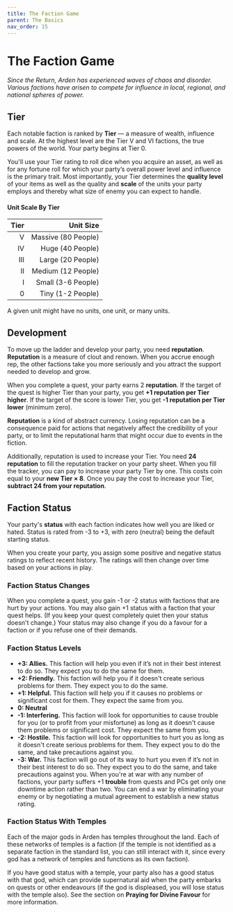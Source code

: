 ```yaml
---
title: The Faction Game
parent: The Basics
nav_order: 15
---
```


# The Faction Game

*Since the Return, Arden has experienced waves of chaos and disorder. Various factions have arisen to compete for influence in local, regional, and national spheres of power.*

## Tier
Each notable faction is ranked by **Tier** — a measure of wealth, influence and scale. At the highest level are the Tier V and VI factions, the true powers of the world. Your party begins at Tier 0.

You'll use your Tier rating to roll dice when you acquire an asset, as well as for any fortune roll for which your party’s overall power level and influence is the primary trait. Most importantly, your Tier determines the **quality level** of your items as well as the quality and **scale** of the units your party employs and thereby what size of enemy you can expect to handle.

#### Unit Scale By Tier

| Tier | Unit Size |
|-----:|----------:|
| V | Massive (80 People) |
| IV | Huge (40 People) |
| III | Large (20 People) |
| II | Medium (12 People) |
| I | Small (3-6 People) |
| 0 | Tiny (1-2 People) |

A given unit might have no units, one unit, or many units.

## Development
To move up the ladder and develop your party, you need **reputation**. **Reputation** is a measure of clout and renown. When you accrue enough rep, the other factions take you more seriously and you attract the support needed to develop and grow.

When you complete a quest, your party earns 2 **reputation**. If the target of the quest is higher Tier than your party, you get **+1 reputation per Tier higher**. If the target of the score is lower Tier, you get **-1 reputation per Tier lower** (minimum zero).

**Reputation** is a kind of abstract currency. Losing reputation can be a consequence paid for actions that negatively affect the credibility of your party, or to limit the reputational harm that might occur due to events in the fiction.

Additionally, reputation is used to increase your Tier. You need **24 reputation** to fill the reputation tracker on your party sheet. When you fill the tracker, you can pay to increase your party Tier by one. This costs coin equal to your **new Tier × 8**. Once you pay the cost to increase your Tier, **subtract 24 from your reputation**.

## Faction Status
Your party's **status** with each faction indicates how well you are liked or hated. Status is rated from -3 to +3, with zero (neutral) being the default starting status.

When you create your party, you assign some positive and negative status ratings to reflect recent history. The ratings will then change over time based on your actions in play.

### Faction Status Changes
When you complete a quest, you gain -1 or -2 status with factions that are hurt by your actions. You may also gain +1 status with a faction that your quest helps. (If you keep your quest completely quiet then your status doesn't change.) Your status may also change if you do a favour for a faction or if you refuse one of their demands.

### Faction Status Levels
* **+3: Allies.** This faction will help you even if it’s not in their best interest to do so. They expect you to do the same for them.
* **+2: Friendly.** This faction will help you if it doesn't create serious problems for them. They expect you to do the same.
* **+1: Helpful.** This faction will help you if it causes no problems or significant cost for them. They expect the same from you.
* **0: Neutral**
* **-1: Interfering.** This faction will look for opportunities to cause trouble for you (or to profit from your misfortune) as long as it doesn't cause them problems or significant cost. They expect the same from you.
* **-2: Hostile.** This faction will look for opportunities to hurt you as long as it doesn't create serious problems for them. They expect you to do the same, and take precautions against you.
* **-3: War.** This faction will go out of its way to hurt you even if it’s not in their best interest to do so. They expect you to do the same, and take precautions against you. When you're at war with any number of factions, your party suffers +1 **trouble** from quests and PCs get only one downtime action rather than two. You can end a war by eliminating your enemy or by negotiating a mutual agreement to establish a new status rating.

### Faction Status With Temples
Each of the major gods in Arden has temples throughout the land. Each of these networks of temples is a faction (if the temple is not identified as a separate faction in the standard list, you can still interact with it, since every god has a network of temples and functions as its own faction).

If you have good status with a temple, your party also has a good status with that god, which can provide supernatural aid when the party embarks on quests or other endeavours (if the god is displeased, you will lose status with the temple also). See the section on **Praying for Divine Favour** for more information.
